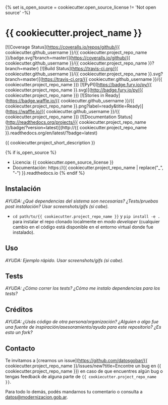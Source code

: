 {% set is_open_source = cookiecutter.open_source_license != 'Not open source' -%}

# {{ cookiecutter.project_name }}

[![Coverage Status](https://coveralls.io/repos/github/{{ cookiecutter.github_username }}/{{ cookiecutter.project_repo_name }}/badge.svg?branch=master)](https://coveralls.io/github/{{ cookiecutter.github_username }}/{{ cookiecutter.project_repo_name }}?branch=master)
[![Build Status](https://travis-ci.org/{{ cookiecutter.github_username }}/{{ cookiecutter.project_repo_name }}.svg?branch=master)](https://travis-ci.org/{{ cookiecutter.github_username }}/{{ cookiecutter.project_repo_name }})
[![PyPI](https://badge.fury.io/py/{{ cookiecutter.project_repo_name }}.svg)](http://badge.fury.io/py/{{ cookiecutter.project_repo_name }})
[![Stories in Ready](https://badge.waffle.io/{{ cookiecutter.github_username }}/{{ cookiecutter.project_repo_name }}.png?label=ready&title=Ready)](https://waffle.io/{{ cookiecutter.github_username }}/{{ cookiecutter.project_repo_name }})
[![Documentation Status](http://readthedocs.org/projects/{{ cookiecutter.project_repo_name }}/badge/?version=latest)](http://{{ cookiecutter.project_repo_name }}.readthedocs.org/en/latest/?badge=latest)

{{ cookiecutter.project_short_description }}

{% if is_open_source %}
* Licencia: {{ cookiecutter.open_source_license }}
* Documentación: https://{{ cookiecutter.project_repo_name | replace("_", "-") }}.readthedocs.io
{% endif %}

## Instalación

*AYUDA: ¿Qué dependencias del sistema son necesarias? ¿Tests/pruebas post instalación? Usar screenshots/gifs (si cabe).*

* `cd path/to/{{ cookiecutter.project_repo_name }}` y `pip install -e .` para instalar el repo clonado localmente en *modo developer* (cualquier cambio en el código está disponible en el entorno virtual donde fue instalado).

## Uso

*AYUDA: Ejemplo rápido. Usar screenshots/gifs (si cabe).*

## Tests

*AYUDA: ¿Cómo correr los tests? ¿Cómo me instalo dependencias para los tests?*

## Créditos

*AYUDA: ¿Usás código de otra persona/organización? ¿Alguien o algo fue una fuente de inspiración/asesoramiento/ayuda para este repositorio? ¿Es esto un fork?*

## Contacto

Te invitamos a [crearnos un issue](https://github.com/datosgobar/{{ cookiecutter.project_repo_name }}/issues/new?title=Encontre un bug en {{ cookiecutter.project_repo_name }}) en caso de que encuentres algún bug o tengas feedback de alguna parte de `{{ cookiecutter.project_repo_name }}`.

Para todo lo demás, podés mandarnos tu comentario o consulta a [datos@modernizacion.gob.ar](mailto:datos@modernizacion.gob.ar).
